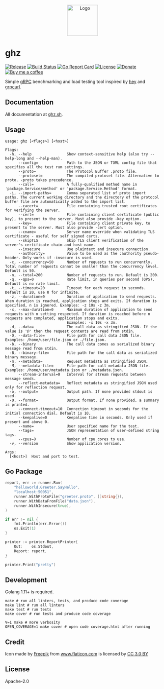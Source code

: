 <div align="center">
	<br>
	<img src="green_fwd2.svg" alt="Logo" width="100">
	<br>
</div>

# ghz

[![Release](https://img.shields.io/github/release/bojand/ghz.svg?style=flat-square)](https://github.com/bojand/ghz/releases/latest)
[![Build Status](https://img.shields.io/circleci/project/github/bojand/ghz/master.svg?style=flat-square)](https://circleci.com/gh/bojand/ghz)
[![Go Report Card](https://goreportcard.com/badge/github.com/bojand/ghz?style=flat-square)](https://goreportcard.com/report/github.com/bojand/ghz)
[![License](https://img.shields.io/github/license/bojand/ghz.svg?style=flat-square)](https://raw.githubusercontent.com/bojand/ghz/master/LICENSE)
[![Donate](https://img.shields.io/badge/Donate-PayPal-green.svg?style=flat-square)](https://www.paypal.me/bojandj)
[![Buy me a coffee](https://img.shields.io/badge/buy%20me-a%20coffee-orange.svg?style=flat-square)](https://www.buymeacoffee.com/bojand)

Simple [gRPC](http://grpc.io/) benchmarking and load testing tool inspired by [hey](https://github.com/rakyll/hey/) and [grpcurl](https://github.com/fullstorydev/grpcurl).

## Documentation

All documentation at [ghz.sh](https://ghz.sh).

## Usage

```
usage: ghz [<flags>] [<host>]

Flags:
  -h, --help                Show context-sensitive help (also try --help-long and --help-man).
      --config=             Path to the JSON or TOML config file that specifies all the test run settings.
      --proto=              The Protocol Buffer .proto file.
      --protoset=           The compiled protoset file. Alternative to proto. -proto takes precedence.
      --call=               A fully-qualified method name in 'package.Service/method' or 'package.Service.Method' format.
  -i, --import-paths=       Comma separated list of proto import paths. The current working directory and the directory of the protocol buffer file are automatically added to the import list.
      --cacert=             File containing trusted root certificates for verifying the server.
      --cert=               File containing client certificate (public key), to present to the server. Must also provide -key option.
      --key=                File containing client private key, to present to the server. Must also provide -cert option.
      --cname=              Server name override when validating TLS certificate - useful for self signed certs.
      --skipTLS             Skip TLS client verification of the server's certificate chain and host name.
      --insecure            Use plaintext and insecure connection.
      --authority=          Value to be used as the :authority pseudo-header. Only works if -insecure is used.
  -c, --concurrency=50      Number of requests to run concurrently. Total number of requests cannot be smaller than the concurrency level. Default is 50.
  -n, --total=200           Number of requests to run. Default is 200.
  -q, --qps=0               Rate limit, in queries per second (QPS). Default is no rate limit.
  -t, --timeout=20          Timeout for each request in seconds. Default is 20, use 0 for infinite.
  -z, --duration=0          Duration of application to send requests. When duration is reached, application stops and exits. If duration is specified, n is ignored. Examples: -z 10s -z 3m.
  -x, --max-duration=0      Maximum duration of application to send requests with n setting respected. If duration is reached before n requests are completed, application stops and exits.
                            Examples: -x 10s -x 3m.
  -d, --data=               The call data as stringified JSON. If the value is '@' then the request contents are read from stdin.
  -D, --data-file=          File path for call data JSON file. Examples: /home/user/file.json or ./file.json.
  -b, --binary              The call data comes as serialized binary message read from stdin.
  -B, --binary-file=        File path for the call data as serialized binary message.
  -m, --metadata=           Request metadata as stringified JSON.
  -M, --metadata-file=      File path for call metadata JSON file. Examples: /home/user/metadata.json or ./metadata.json.
      --stream-interval=0   Interval for stream requests between message sends.
      --reflect-metadata=   Reflect metadata as stringified JSON used only for reflection request.
  -o, --output=             Output path. If none provided stdout is used.
  -O, --format=             Output format. If none provided, a summary is printed.
      --connect-timeout=10  Connection timeout in seconds for the initial connection dial. Default is 10.
      --keepalive=0         Keepalive time in seconds. Only used if present and above 0.
      --name=               User specified name for the test.
      --tags=               JSON representation of user-defined string tags.
      --cpus=8              Number of cpu cores to use.
  -v, --version             Show application version.

Args:
  [<host>]  Host and port to test.
```

## Go Package

```go
report, err := runner.Run(
    "helloworld.Greeter.SayHello",
    "localhost:50051",
    runner.WithProtoFile("greeter.proto", []string{}),
    runner.WithDataFromFile("data.json"),
    runner.WithInsecure(true),
)

if err != nil {
    fmt.Println(err.Error())
    os.Exit(1)
}

printer := printer.ReportPrinter{
    Out:    os.Stdout,
    Report: report,
}

printer.Print("pretty")
```

## Development

Golang 1.11+ is required.

```
make # run all linters, tests, and produce code coverage
make lint # run all linters
make test # run tests
make cover # run tests and produce code coverage

V=1 make # more verbosity
OPEN_COVERAGE=1 make cover # open code coverage.html after running
```

## Credit

Icon made by <a href="http://www.freepik.com" title="Freepik">Freepik</a> from <a href="https://www.flaticon.com/" title="Flaticon">www.flaticon.com</a> is licensed by <a href="http://creativecommons.org/licenses/by/3.0/" title="Creative Commons BY 3.0" target="_blank">CC 3.0 BY</a>

## License

Apache-2.0
